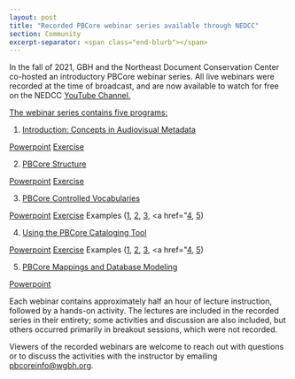 ```yaml
---
layout: post
title: "Recorded PBCore webinar series available through NEDCC"
section: Community
excerpt-separator: <span class="end-blurb"></span>
---
```


In the fall of 2021, GBH and the Northeast Document Conservation Center co-hosted an introductory PBCore webinar series. All live webinars were recorded at the time of broadcast, and are now available to watch for free on the NEDCC <a href="https://www.youtube.com/playlist?list=PLSqxpHY476Jy2drZRl7uuqKTOfmyNeKPP"> YouTube Channel. 

The webinar series contains five programs:

1. <a href="https://www.youtube.com/watch?v=WYJCpTUobdw&list=PLSqxpHY476Jy2drZRl7uuqKTOfmyNeKPP&index=1">Introduction: Concepts in Audiovisual Metadata</a>

<a href="/assets/downloads/handouts/av_metadata_concepts_updated.pptx">Powerpoint</a>
<a href="/assets/downloads/handouts/Class_1_Exercise.docx">Exercise</a>

2. <a href="https://www.youtube.com/watch?v=WYJCpTUobdw&list=PLSqxpHY476Jy2drZRl7uuqKTOfmyNeKPP&index=1">PBCore Structure</a>

<a href="/assets/downloads/handouts/av_metadata_pbcore_structure_updated.pptx">Powerpoint</a>
<a href="/assets/downloads/handouts/Class_2_Exercise.docx">Exercise</a>

3. <a href="https://www.youtube.com/watch?v=WYJCpTUobdw&list=PLSqxpHY476Jy2drZRl7uuqKTOfmyNeKPP&index=1">PBCore Controlled Vocabularies</a>

<a href="/assets/downloads/handouts/av_metadata_pbcore_vocabularies_updated.pptx">Powerpoint</a>
<a href="/assets/downloads/handouts/Class_3_Exercise.docx">Exercise</a>
Examples (<a href="/assets/downloads/handouts/Class 3 Example 1.jpg">1</a>, <a href="/assets/downloads/handouts/Class 3 Example 2.jpg">2</a>, <a href="/assets/downloads/handouts/Class 3 Example 3.png">3</a>, <a href="<a href="/assets/downloads/handouts/Class 3 Example 4.jpg">4</a>, <a href="/assets/downloads/handouts/Class 3 Example 5.jpg">5</a>)

4. <a href="https://www.youtube.com/watch?v=WYJCpTUobdw&list=PLSqxpHY476Jy2drZRl7uuqKTOfmyNeKPP&index=1">Using the PBCore Cataloging Tool</a>

<a href="/assets/downloads/handouts/av_metadata_pbcore_cataloging_tool_updated.pptx">Powerpoint</a>
<a href="/assets/downloads/handouts/class_4_exercise.pptx">Exercise</a>
Examples (<a href="/assets/downloads/handouts/Class 3 Example 1.jpg">1</a>, <a href="/assets/downloads/handouts/Class 4 Example 1.docx">2</a>, <a href="/assets/downloads/handouts/Class 4 Example 2.docx">3</a>, <a href="<a href="/assets/downloads/handouts/Class 4 Example 3.docx">4</a>, <a href="/assets/downloads/handouts/Class 4 Example 4.docx">5</a>)

5. <a href="https://www.youtube.com/watch?v=WYJCpTUobdw&list=PLSqxpHY476Jy2drZRl7uuqKTOfmyNeKPP&index=1">PBCore Mappings and Database Modeling</a>

<a href="/assets/downloads/handouts/av_metadata_mapping_and_modeling_updated.pptx">Powerpoint</a>

Each webinar contains approximately half an hour of lecture instruction, followed by a hands-on activity. The lectures are included in the recorded series in their entirety; some activities and discussion are also included, but others occurred primarily in breakout sessions, which were not recorded. 

Viewers of the recorded webinars are welcome to reach out with questions or to discuss the activities with the instructor by emailing pbcoreinfo@wgbh.org. 